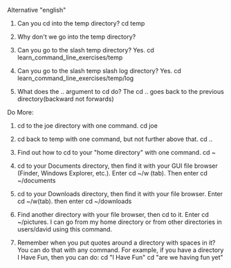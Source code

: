 Alternative "english"

1. Can you cd into the temp directory?
  cd temp
  
2. Why don't we go into the temp directory?


3. Can you go to the slash temp directory?
  Yes. cd learn_command_line_exercises/temp
  
4. Can you go to the slash temp slash log directory?
  Yes.  cd learn_command_line_exercises/temp/log
  
5. What does the .. argument to cd do? 
  The cd .. goes back to the previous directory(backward not forwards)
  
Do More:

1. cd to the joe directory with one command.
  cd joe

2. cd back to temp with one command, but not further above that.
  cd ..

3. Find out how to cd to your "home directory" with one command.
  cd ~

4. cd to your Documents directory, then find it with your GUI file browser (Finder, Windows Explorer, etc.).
  Enter cd ~/w (tab).  Then enter cd ~/documents

5. cd to your Downloads directory, then find it with your file browser.
  Enter cd ~/w(tab). then enter cd ~/downloads
  
6. Find another directory with your file browser, then cd to it.
  Enter cd ~/pictures.  I can go from my home directory or from other directories in users/david using this command.

7. Remember when you put quotes around a directory with spaces in it? You can do that with any command. For example, if you have a directory I Have Fun, then you can do: cd "I Have Fun"
  cd "are we having fun yet"
